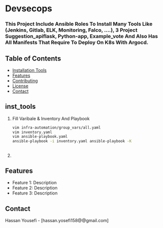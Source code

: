 # Devsecops
### This Project Include Ansible Roles To Install Many Tools Like (Jenkins, Gitlab, ELK, Monitoring, Falco, ....), 3 Project Suggestion_apiflask, Python-app, Example_vote And Also Has All Manifests That Require To Deploy On K8s With Argocd.

## Table of Contents
- [Installation Tools](#ins_tools)
- [Features](#features)
- [Contributing](#contributing)
- [License](#license)
- [Contact](#contact)

## inst_tools
1. Fill Varibale & Inventory And Playbook
    ```bash
    vim infra-automation/group_vars/all.yaml
    vim inventory.yaml
    vim ansible-playbook.yaml
    ansible-playbook -i inventory.yaml ansible-playbook -K
     ```
## 
2. 

## Features
- Feature 1: Description
- Feature 2: Description
- Feature 3: Description

## Contact
Hassan Yousefi - [hassan.yosefi158@@gmail.com]

